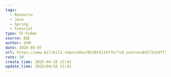 ```yaml
---
tags:
  - Resource
  - Java
  - Spring
  - Tutorial
type: 📺 Video
source: B站
author: 孙帅
date: 2020-05-07
url: https://www.bilibili.com/video/BV185411477k/?vd_source=84272a2d7f72158b38778819be5bc6ad
rate: 10
create_time: 2025-04-16 22:41
update_time: 2025/04/16 22:41
---
```

